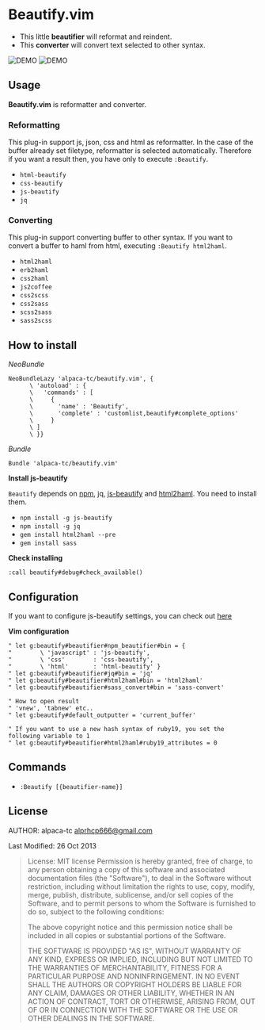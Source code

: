# Beautify.vim

- This little **beautifier** will reformat and reindent.
- This **converter** will convert text selected to other syntax.

![DEMO]( assets/01.gif )
![DEMO]( assets/02.gif )

## Usage

**Beautify.vim** is reformatter and converter.

### Reformatting

This plug-in support js, json, css and html as reformatter. In the case of the buffer already set filetype, reformatter is selected automatically. Therefore if you want a result then, you have only to execute `:Beautify`.

- `html-beautify`
- `css-beautify`
- `js-beautify`
- `jq`

### Converting

This plug-in support converting buffer to other syntax. If you want to convert a buffer to haml from html, executing `:Beautify html2haml`.

- `html2haml`
- `erb2haml`
- `css2haml`
- `js2coffee`
- `css2scss`
- `css2sass`
- `scss2sass`
- `sass2scss`

## How to install

*NeoBundle*

```
NeoBundleLazy 'alpaca-tc/beautify.vim', {
      \ 'autoload' : {
      \   'commands' : [
      \     {
      \       'name' : 'Beautify',
      \       'complete' : 'customlist,beautify#complete_options'
      \     }
      \ ]
      \ }}
```

*Bundle*

```
Bundle 'alpaca-tc/beautify.vim'
```

**Install js-beautify**

`Beautify` depends on [npm](http://www.joyent.com/blog/installing-node-and-npm), jq, [js-beautify](https://npmjs.org/package/js-beautify) and [html2haml](https://github.com/haml/html2haml).
You need to install them.

- `npm install -g js-beautify`
- `npm install -g jq`
- `gem install html2haml --pre`
- `gem install sass`

**Check installing**

`:call beautify#debug#check_available()`

## Configuration

If you want to configure js-beautify settings, you can check out [here](https://github.com/einars/js-beautify)

**Vim configuration**

```
" let g:beautify#beautifier#npm_beautifier#bin = {
"        \ 'javascript' : 'js-beautify',
"        \ 'css'        : 'css-beautify',
"        \ 'html'       : 'html-beautify' }
" let g:beautify#beautifier#jq#bin = 'jq'
" let g:beautify#beautifier#html2haml#bin = 'html2haml'
" let g:beautify#beautifier#sass_convert#bin = 'sass-convert'

" How to open result
" 'vnew', 'tabnew' etc..
" let g:beautify#default_outputter = 'current_buffer'

" If you want to use a new hash syntax of ruby19, you set the following variable to 1
" let g:beautify#beautifier#html2haml#ruby19_attributes = 0
```

## Commands

- `:Beautify [{beautifier-name}]`

## License

AUTHOR: alpaca-tc <alprhcp666@gmail.com>

Last Modified: 26 Oct 2013

> License: MIT license
> Permission is hereby granted, free of charge, to any person obtaining
> a copy of this software and associated documentation files (the
> "Software"), to deal in the Software without restriction, including
> without limitation the rights to use, copy, modify, merge, publish,
> distribute, sublicense, and/or sell copies of the Software, and to
> permit persons to whom the Software is furnished to do so, subject to
> the following conditions:
>
> The above copyright notice and this permission notice shall be included
> in all copies or substantial portions of the Software.
>
> THE SOFTWARE IS PROVIDED "AS IS", WITHOUT WARRANTY OF ANY KIND, EXPRESS
> OR IMPLIED, INCLUDING BUT NOT LIMITED TO THE WARRANTIES OF
> MERCHANTABILITY, FITNESS FOR A PARTICULAR PURPOSE AND NONINFRINGEMENT.
> IN NO EVENT SHALL THE AUTHORS OR COPYRIGHT HOLDERS BE LIABLE FOR ANY
> CLAIM, DAMAGES OR OTHER LIABILITY, WHETHER IN AN ACTION OF CONTRACT,
> TORT OR OTHERWISE, ARISING FROM, OUT OF OR IN CONNECTION WITH THE
> SOFTWARE OR THE USE OR OTHER DEALINGS IN THE SOFTWARE.
